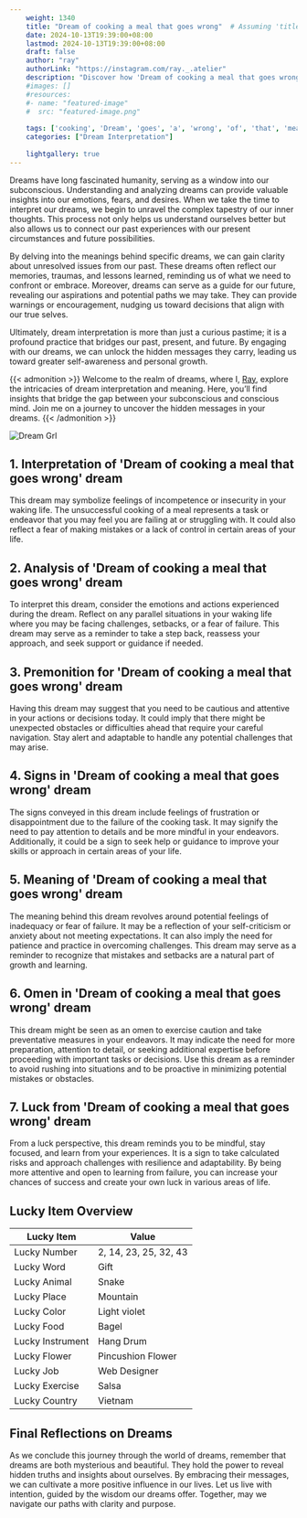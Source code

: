 ```yaml
---
    weight: 1340
    title: "Dream of cooking a meal that goes wrong"  # Assuming 'title' column exists
    date: 2024-10-13T19:39:00+08:00
    lastmod: 2024-10-13T19:39:00+08:00
    draft: false
    author: "ray"
    authorLink: "https://instagram.com/ray._.atelier"
    description: "Discover how 'Dream of cooking a meal that goes wrong' can interpret your future and uncover its significant meanings in your life."
    #images: []
    #resources:
    #- name: "featured-image"
    #  src: "featured-image.png"
    
    tags: ['cooking', 'Dream', 'goes', 'a', 'wrong', 'of', 'that', 'meal']
    categories: ["Dream Interpretation"]
    
    lightgallery: true
---
```

    
Dreams have long fascinated humanity, serving as a window into our subconscious. Understanding and analyzing dreams can provide valuable insights into our emotions, fears, and desires. When we take the time to interpret our dreams, we begin to unravel the complex tapestry of our inner thoughts. This process not only helps us understand ourselves better but also allows us to connect our past experiences with our present circumstances and future possibilities.

By delving into the meanings behind specific dreams, we can gain clarity about unresolved issues from our past. These dreams often reflect our memories, traumas, and lessons learned, reminding us of what we need to confront or embrace. Moreover, dreams can serve as a guide for our future, revealing our aspirations and potential paths we may take. They can provide warnings or encouragement, nudging us toward decisions that align with our true selves.

Ultimately, dream interpretation is more than just a curious pastime; it is a profound practice that bridges our past, present, and future. By engaging with our dreams, we can unlock the hidden messages they carry, leading us toward greater self-awareness and personal growth.

{{< admonition >}}
Welcome to the realm of dreams, where I, [Ray](https://instagram.com/ray._.atelier), explore the intricacies of dream interpretation and meaning. Here, you’ll find insights that bridge the gap between your subconscious and conscious mind. Join me on a journey to uncover the hidden messages in your dreams.
{{< /admonition >}}

![Dream Grl](https://cdn.pixabay.com/photo/2017/11/02/03/35/gothic-2910057_1280.jpg "Dream Grl")

## 1. Interpretation of 'Dream of cooking a meal that goes wrong' dream
 This dream may symbolize feelings of incompetence or insecurity in your waking life. The unsuccessful cooking of a meal represents a task or endeavor that you may feel you are failing at or struggling with. It could also reflect a fear of making mistakes or a lack of control in certain areas of your life.

## 2. Analysis of 'Dream of cooking a meal that goes wrong' dream
 To interpret this dream, consider the emotions and actions experienced during the dream. Reflect on any parallel situations in your waking life where you may be facing challenges, setbacks, or a fear of failure. This dream may serve as a reminder to take a step back, reassess your approach, and seek support or guidance if needed.

## 3. Premonition for 'Dream of cooking a meal that goes wrong' dream
 Having this dream may suggest that you need to be cautious and attentive in your actions or decisions today. It could imply that there might be unexpected obstacles or difficulties ahead that require your careful navigation. Stay alert and adaptable to handle any potential challenges that may arise.

## 4. Signs in 'Dream of cooking a meal that goes wrong' dream
 The signs conveyed in this dream include feelings of frustration or disappointment due to the failure of the cooking task. It may signify the need to pay attention to details and be more mindful in your endeavors. Additionally, it could be a sign to seek help or guidance to improve your skills or approach in certain areas of your life.

## 5. Meaning of 'Dream of cooking a meal that goes wrong' dream
 The meaning behind this dream revolves around potential feelings of inadequacy or fear of failure. It may be a reflection of your self-criticism or anxiety about not meeting expectations. It can also imply the need for patience and practice in overcoming challenges. This dream may serve as a reminder to recognize that mistakes and setbacks are a natural part of growth and learning.

## 6. Omen in 'Dream of cooking a meal that goes wrong' dream
 This dream might be seen as an omen to exercise caution and take preventative measures in your endeavors. It may indicate the need for more preparation, attention to detail, or seeking additional expertise before proceeding with important tasks or decisions. Use this dream as a reminder to avoid rushing into situations and to be proactive in minimizing potential mistakes or obstacles.

## 7. Luck from 'Dream of cooking a meal that goes wrong' dream
 From a luck perspective, this dream reminds you to be mindful, stay focused, and learn from your experiences. It is a sign to take calculated risks and approach challenges with resilience and adaptability. By being more attentive and open to learning from failure, you can increase your chances of success and create your own luck in various areas of life.

## Lucky Item Overview
| Lucky Item          | Value              |
|---------------|--------------------|
| Lucky Number        | 2, 14, 23, 25, 32, 43  |
| Lucky Word          | Gift |
| Lucky Animal        | Snake |
| Lucky Place         | Mountain     |
| Lucky Color         | Light violet     |
| Lucky Food          | Bagel      |
| Lucky Instrument    | Hang Drum |
| Lucky Flower        | Pincushion Flower    |
| Lucky Job           | Web Designer       |
| Lucky Exercise      | Salsa  |
| Lucky Country       | Vietnam    |


##  Final Reflections on Dreams

As we conclude this journey through the world of dreams, remember that dreams are both mysterious and beautiful. They hold the power to reveal hidden truths and insights about ourselves. By embracing their messages, we can cultivate a more positive influence in our lives. Let us live with intention, guided by the wisdom our dreams offer. Together, may we navigate our paths with clarity and purpose.
